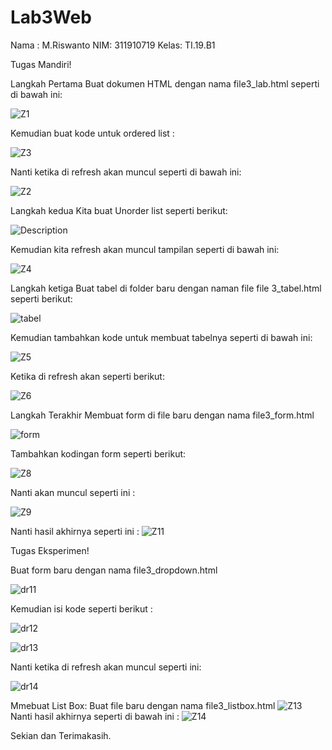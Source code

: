 # Lab3Web

Nama : M.Riswanto
NIM: 311910719
Kelas: TI.19.B1

Tugas Mandiri!

Langkah Pertama
Buat dokumen HTML dengan nama file3_lab.html seperti di bawah ini:

![Z1](https://user-images.githubusercontent.com/81561687/114437736-24196600-9bf1-11eb-8551-25263b7b6199.PNG)

Kemudian buat kode untuk ordered list :

![Z3](https://user-images.githubusercontent.com/81561687/114437745-267bc000-9bf1-11eb-8ab3-f3a302201ef3.PNG)


Nanti ketika di refresh akan muncul seperti di bawah ini:

![Z2](https://user-images.githubusercontent.com/81561687/114437739-254a9300-9bf1-11eb-8b43-59e23c4ea1fc.PNG)


Langkah kedua
Kita buat Unorder list seperti berikut:

![Description](https://user-images.githubusercontent.com/81561687/114466865-37d5c400-9c13-11eb-9637-ca63ef9523a9.PNG)

Kemudian kita refresh akan muncul tampilan seperti di bawah ini:

![Z4](https://user-images.githubusercontent.com/81561687/114437754-28458380-9bf1-11eb-9785-ccf3bcd9df3e.PNG)

Langkah ketiga
Buat tabel di folder baru dengan naman file file 3_tabel.html seperti berikut:

![tabel](https://user-images.githubusercontent.com/81561687/114467721-8899ec80-9c14-11eb-8d5a-462b3927bb08.PNG)


Kemudian tambahkan kode untuk membuat tabelnya seperti di bawah ini:

![Z5](https://user-images.githubusercontent.com/81561687/114437760-2aa7dd80-9bf1-11eb-91a2-f95a403f1803.PNG)

Ketika di refresh akan seperti berikut:

![Z6](https://user-images.githubusercontent.com/81561687/114437762-2b407400-9bf1-11eb-82be-562a6e58c6ed.PNG)

Langkah Terakhir
Membuat form di file baru dengan nama file3_form.html

![form](https://user-images.githubusercontent.com/81561687/114468088-22619980-9c15-11eb-9490-50a7216f6a9f.PNG)

Tambahkan kodingan form seperti berikut:

![Z8](https://user-images.githubusercontent.com/81561687/114437774-2ed3fb00-9bf1-11eb-97c1-e0fbc1057fd9.PNG)

Nanti akan muncul seperti ini :

![Z9](https://user-images.githubusercontent.com/81561687/114437779-2f6c9180-9bf1-11eb-8207-c16d5a159d50.PNG)

Nanti hasil akhirnya seperti ini :
![Z11](https://user-images.githubusercontent.com/81561687/114437781-30052800-9bf1-11eb-92a2-e30c29b9ce47.PNG)

Tugas Eksperimen!

Buat form baru dengan nama file3_dropdown.html

![dr11](https://user-images.githubusercontent.com/81561687/114468797-3c4fac00-9c16-11eb-88c9-38b62d47328c.PNG)

Kemudian isi kode seperti berikut :

![dr12](https://user-images.githubusercontent.com/81561687/114468806-407bc980-9c16-11eb-9b46-1fd9f9fb6aac.PNG)


![dr13](https://user-images.githubusercontent.com/81561687/114468820-44a7e700-9c16-11eb-9909-b273bc7d267d.PNG)

Nanti ketika di refresh akan muncul seperti ini:

![dr14](https://user-images.githubusercontent.com/81561687/114468831-48d40480-9c16-11eb-9226-734e7a53ed6d.PNG)

Mmebuat List Box:
Buat file baru dengan nama file3_listbox.html
![Z13](https://user-images.githubusercontent.com/81561687/114469562-99982d00-9c17-11eb-9cfd-3d40fc3c3b28.png)
Nanti hasil akhirnya seperti di bawah ini :
![Z14](https://user-images.githubusercontent.com/81561687/114469568-9b61f080-9c17-11eb-96b3-e45b523cbe83.png)

Sekian dan Terimakasih.
